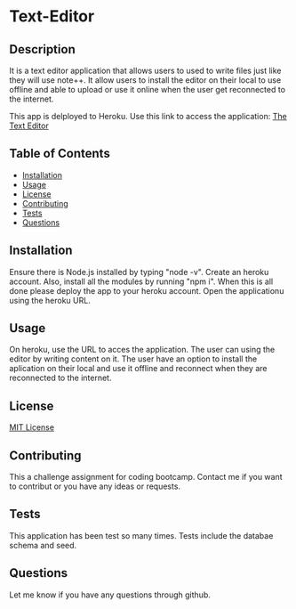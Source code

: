# Text-Editor

## Description

It is a text editor application that allows users to used to write files just like they will use note++. It allow users to install the editor on their local to use offline and able to upload or use it online when the user get reconnected to the internet.

This app is delployed to Heroku. Use this link to access the application: [The Text Editor](https://evening-headland-26545-070e876d0573.herokuapp.com/)


## Table of Contents

* [Installation](#installation)
* [Usage](#usage)
* [License](#license)
* [Contributing](#contributing)
* [Tests](#tests)
* [Questions](#questions)

## Installation

Ensure there is Node.js installed by typing "node -v". Create an heroku account. Also, install all the modules by running "npm i".  When this is all done please deploy the app to your heroku account. Open the applicationu using the heroku URL. 


## Usage

On heroku, use the URL to acces the application. The user can using the editor by writing content on it. The user have an option to install the aplication on their local and use it offline and reconnect when they are reconnected to the internet. 


## License

[MIT License](https://opensource.org/licenses/MIT)


## Contributing

This a challenge assignment for coding bootcamp. Contact me if you want to contribut or you have any ideas or requests.


## Tests
This application has been test so many times. Tests include the databae schema and seed. 


## Questions
Let me know if you have any questions through github. 


